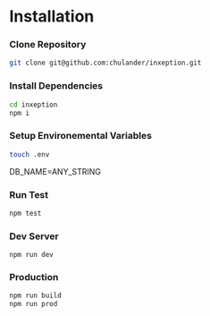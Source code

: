 # Installation

### Clone Repository

```bash
git clone git@github.com:chulander/inxeption.git
```

### Install Dependencies

```bash
cd inxeption
npm i
```

### Setup Environemental Variables

```bash
touch .env
```

DB_NAME=ANY_STRING

### Run Test

```bash
npm test
```

### Dev Server

```
npm run dev
```

### Production

```bash
npm run build
npm run prod
```
